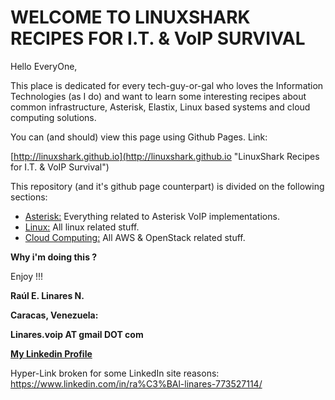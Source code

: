 # WELCOME TO LINUXSHARK RECIPES FOR I.T. & VoIP SURVIVAL

Hello EveryOne,

This place is dedicated for every tech-guy-or-gal who loves the Information Technologies (as I do) and want to learn some interesting recipes about common infrastructure, Asterisk, Elastix, Linux based systems and cloud computing solutions.

You can (and should) view this page using Github Pages. Link:

[http://linuxshark.github.io](http://linuxshark.github.io "LinuxShark Recipes for I.T. & VoIP Survival")

This repository (and it's github page counterpart) is divided on the following sections:

* [Asterisk:](http://linuxshark.github.io/recipes/asterisk) Everything related to Asterisk VoIP implementations.
* [Linux:](http://linuxshark.github.io/recipes/linux) All linux related stuff.
* [Cloud Computing:](http://linuxshark.github.io/recipes/cloudcomputing) All AWS & OpenStack related stuff.

**Why i'm doing this ?**


Enjoy !!!

**Raúl E. Linares N.**

**Caracas, Venezuela:**

**Linares.voip AT gmail DOT com**

**[My Linkedin Profile](https://www.linkedin.com/in/ra%C3%BAl-linares-773527114/)** 

Hyper-Link broken for some LinkedIn site reasons: https://www.linkedin.com/in/ra%C3%BAl-linares-773527114/

